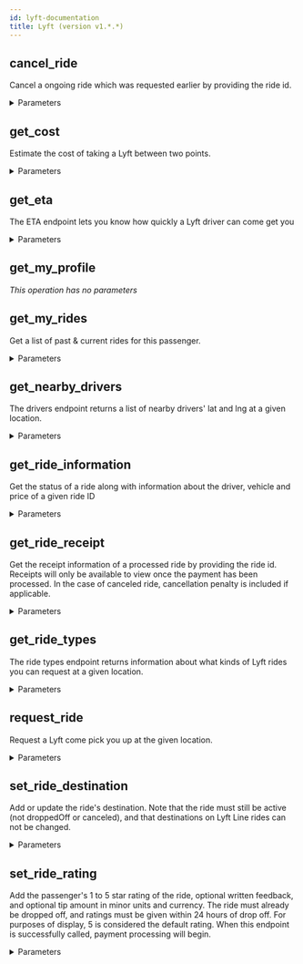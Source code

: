 ```yaml
---
id: lyft-documentation
title: Lyft (version v1.*.*)
---
```


## cancel_ride

Cancel a ongoing ride which was requested earlier by providing the ride id.


<details><summary>Parameters</summary>

#### id (required)

The ID of the ride

**Type:** string

#### $body

**Type:** object

</details>

## get_cost

Estimate the cost of taking a Lyft between two points.


<details><summary>Parameters</summary>

#### start_lat (required)

Latitude of the starting location

**Type:** number

#### start_lng (required)

Longitude of the starting location

**Type:** number

#### end_lat

Latitude of the ending location

**Type:** number

#### end_lng

Longitude of the ending location

**Type:** number

#### ride_type

ID of a ride type

**Type:** string

**Potential values:** lyft, lyft_line, lyft_plus, lyft_premier, lyft_lux, lyft_luxsuv

</details>

## get_eta

The ETA endpoint lets you know how quickly a Lyft driver can come get you


<details><summary>Parameters</summary>

#### lat (required)

Latitude of a location

**Type:** number

#### lng (required)

Longitude of a location

**Type:** number

#### destination_lat

Latitude of destination location

**Type:** number

#### destination_lng

Longitude of destination location

**Type:** number

#### ride_type

ID of a ride type

**Type:** string

**Potential values:** lyft, lyft_line, lyft_plus, lyft_premier, lyft_lux, lyft_luxsuv

</details>

## get_my_profile



*This operation has no parameters*

## get_my_rides

Get a list of past & current rides for this passenger.


<details><summary>Parameters</summary>

#### start_time (required)

Restrict to rides starting after this point in time. The earliest supported date is 2015-01-01T00:00:00+00:00


**Type:** date-time

#### end_time

Restrict to rides starting before this point in time. The earliest supported date is 2015-01-01T00:00:00+00:00


**Type:** date-time

#### limit

The maximum number of rides to return. The default limit is 10 if not specified. The maximum allowed value is 50, an integer greater that 50 will return at most 50 results.


**Type:** integer

</details>

## get_nearby_drivers

The drivers endpoint returns a list of nearby drivers' lat and lng at a given location.


<details><summary>Parameters</summary>

#### lat (required)

Latitude of a location

**Type:** number

#### lng (required)

Longitude of a location

**Type:** number

</details>

## get_ride_information

Get the status of a ride along with information about the driver, vehicle and price of a given ride ID


<details><summary>Parameters</summary>

#### id (required)

The ID of the ride

**Type:** string

</details>

## get_ride_receipt

Get the receipt information of a processed ride by providing the ride id. Receipts will only be available to view once the payment has been processed. In the case of canceled ride, cancellation penalty is included if applicable.


<details><summary>Parameters</summary>

#### id (required)

The ID of the ride

**Type:** string

</details>

## get_ride_types

The ride types endpoint returns information about what kinds of Lyft rides you can request at a given location.


<details><summary>Parameters</summary>

#### lat (required)

Latitude of a location

**Type:** number

#### lng (required)

Longitude of a location

**Type:** number

#### ride_type

ID of a ride type

**Type:** string

**Potential values:** lyft, lyft_line, lyft_plus, lyft_premier, lyft_lux, lyft_luxsuv

</details>

## request_ride

Request a Lyft come pick you up at the given location.


<details><summary>Parameters</summary>

#### $body

Ride request information

**Type:** object

</details>

## set_ride_destination

Add or update the ride's destination. Note that the ride must still be active (not droppedOff or canceled), and that destinations on Lyft Line rides can not be changed.


<details><summary>Parameters</summary>

#### id (required)

The ID of the ride

**Type:** string

#### $body

The coordinates and optional address of the destination

**Type:** object

</details>

## set_ride_rating

Add the passenger's 1 to 5 star rating of the ride, optional written feedback, and optional tip amount in minor units and currency. The ride must already be dropped off, and ratings must be given within 24 hours of drop off. For purposes of display, 5 is considered the default rating. When this endpoint is successfully called, payment processing will begin.


<details><summary>Parameters</summary>

#### id (required)

The ID of the ride

**Type:** string

#### $body

The rating and optional feedback

**Type:** object

</details>

